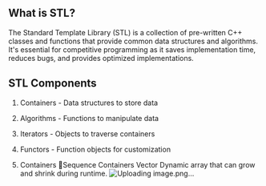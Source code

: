 ## What is STL?
The Standard Template Library (STL) is a collection of pre-written C++ classes and functions that provide common data structures and algorithms. It's essential for competitive programming as it saves implementation time, reduces bugs, and provides optimized implementations.

## STL Components
1. Containers - Data structures to store data
2. Algorithms - Functions to manipulate data
3. Iterators - Objects to traverse containers
4. Functors - Function objects for customization

1. Containers
🔹Sequence Containers
Vector
Dynamic array that can grow and shrink during runtime.
![Uploading image.png…]()
